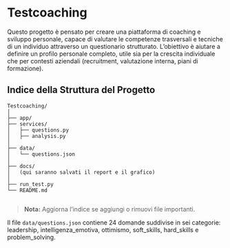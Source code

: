 # Testcoaching

Questo progetto è pensato per creare una piattaforma di coaching e sviluppo personale, capace di valutare le competenze trasversali e tecniche di un individuo attraverso un questionario strutturato.
L’obiettivo è aiutare a definire un profilo personale completo, utile sia per la crescita individuale che per contesti aziendali (recruitment, valutazione interna, piani di formazione).

## Indice della Struttura del Progetto

```
Testcoaching/
│
├── app/
├── services/
│   ├── questions.py
│   ├── analysis.py
│
├── data/
│   └── questions.json
│
├── docs/
│   (qui saranno salvati il report e il grafico)
│
├── run_test.py
└── README.md


```

> **Nota:** Aggiorna l’indice se aggiungi o rimuovi file importanti.

Il file `data/questions.json` contiene 24 domande suddivise in sei categorie: leadership, intelligenza_emotiva, ottimismo, soft_skills, hard_skills e problem_solving.
